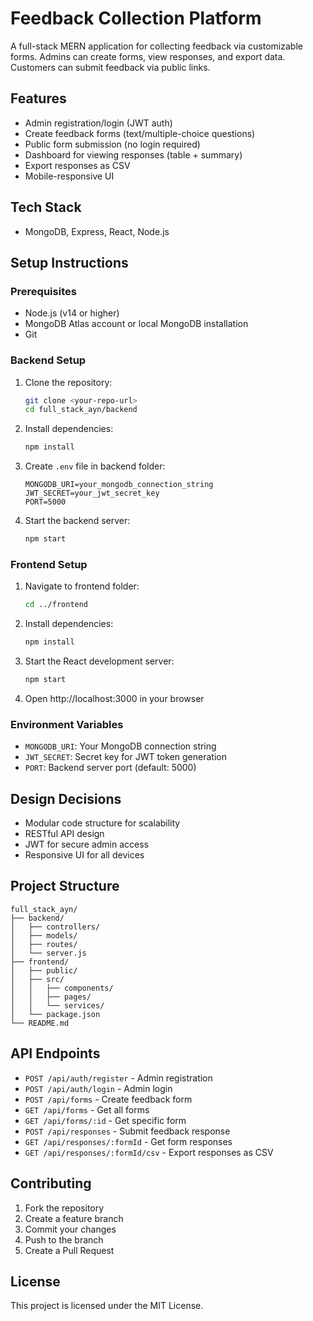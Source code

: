 # Feedback Collection Platform

A full-stack MERN application for collecting feedback via customizable forms. Admins can create forms, view responses, and export data. Customers can submit feedback via public links.

## Features
- Admin registration/login (JWT auth)
- Create feedback forms (text/multiple-choice questions)
- Public form submission (no login required)
- Dashboard for viewing responses (table + summary)
- Export responses as CSV
- Mobile-responsive UI

## Tech Stack
- MongoDB, Express, React, Node.js

## Setup Instructions

### Prerequisites
- Node.js (v14 or higher)
- MongoDB Atlas account or local MongoDB installation
- Git

### Backend Setup
1. Clone the repository:
   ```bash
   git clone <your-repo-url>
   cd full_stack_ayn/backend
   ```

2. Install dependencies:
   ```bash
   npm install
   ```

3. Create `.env` file in backend folder:
   ```
   MONGODB_URI=your_mongodb_connection_string
   JWT_SECRET=your_jwt_secret_key
   PORT=5000
   ```

4. Start the backend server:
   ```bash
   npm start
   ```

### Frontend Setup
1. Navigate to frontend folder:
   ```bash
   cd ../frontend
   ```

2. Install dependencies:
   ```bash
   npm install
   ```

3. Start the React development server:
   ```bash
   npm start
   ```

4. Open http://localhost:3000 in your browser

### Environment Variables
- `MONGODB_URI`: Your MongoDB connection string
- `JWT_SECRET`: Secret key for JWT token generation
- `PORT`: Backend server port (default: 5000)

## Design Decisions
- Modular code structure for scalability
- RESTful API design
- JWT for secure admin access
- Responsive UI for all devices

## Project Structure
```
full_stack_ayn/
├── backend/
│   ├── controllers/
│   ├── models/
│   ├── routes/
│   └── server.js
├── frontend/
│   ├── public/
│   ├── src/
│   │   ├── components/
│   │   ├── pages/
│   │   └── services/
│   └── package.json
└── README.md
```

## API Endpoints
- `POST /api/auth/register` - Admin registration
- `POST /api/auth/login` - Admin login
- `POST /api/forms` - Create feedback form
- `GET /api/forms` - Get all forms
- `GET /api/forms/:id` - Get specific form
- `POST /api/responses` - Submit feedback response
- `GET /api/responses/:formId` - Get form responses
- `GET /api/responses/:formId/csv` - Export responses as CSV

## Contributing
1. Fork the repository
2. Create a feature branch
3. Commit your changes
4. Push to the branch
5. Create a Pull Request

## License
This project is licensed under the MIT License.
